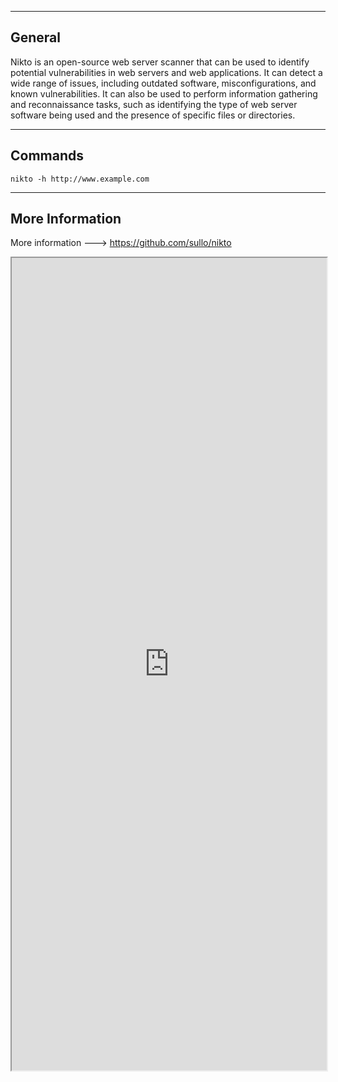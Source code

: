 --- ---

<h2>General</h2>

Nikto is an open-source web server scanner that can be used to identify potential vulnerabilities in web servers and web applications. It can detect a wide range of issues, including outdated software, misconfigurations, and known vulnerabilities. It can also be used to perform information gathering and reconnaissance tasks, such as identifying the type of web server software being used and the presence of specific files or directories.

---

<h2>Commands</h2>

```
nikto -h http://www.example.com
```

---

<h2>More Information</h2>

More information ---> https://github.com/sullo/nikto

<iframe src="https://github.com/sullo/nikto" width="100%" height="1300"></iframe>
